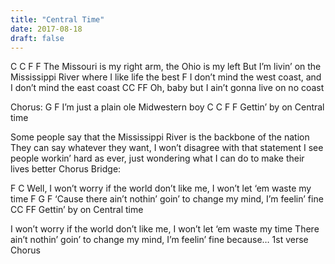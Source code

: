 ```yaml
---
title: "Central Time"
date: 2017-08-18
draft: false
---
```


C C F F
The Missouri is my right arm, the Ohio is my left
But I’m livin’ on the Mississippi River where I like life the best
F
I don’t mind the west coast, and I don’t mind the east coast
CC FF
Oh, baby but I ain’t gonna live on no coast

Chorus:
G				F
I’m just a plain ole Midwestern boy
C C  F F
Gettin’ by on Central time

Some people say that the Mississippi River is the backbone of the nation
They can say whatever they want, I won’t disagree with that statement
I see people workin’ hard as ever, just wondering what I can do to make their lives better
Chorus
Bridge:

F			C
Well, I won’t worry if the world don’t like me, I won’t let ‘em waste my time
F						G			F
‘Cause there ain’t nothin’ goin’ to change my mind, I’m feelin’ fine
CC FF
Gettin’ by on Central time

I won’t worry if the world don’t like me, I won’t let ‘em waste my time
There ain’t nothin’ goin’ to change my mind, I’m feelin’ fine because…
1st verse
Chorus

